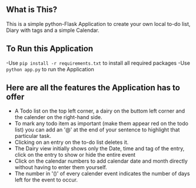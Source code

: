 ## What is This?
This is a simple python-Flask Application to create your own local to-do list, Diary with tags and a simple Calendar.


## To Run this Application
-Use `pip install -r requirements.txt` to install all required packages
-Use `python app.py` to run the Application


## Here are all the features the Application has to offer
- A Todo list on the top left corner, a dairy on the buttom left corner and the calender on the right-hand side.
- To mark any todo item as important (make them appear red on the todo list) you can add an '@' at the end of your sentence to highlight that particular task.
- Clicking on an entry on the to-do list deletes it.
- The Dairy view initially shows only the Date, time and tag of the entry, click on the entry to show or hide the entire event
- Click on the calendar numbers to add calendar date and month directly without having to enter them yourself.
- The number in '()' of every calender event indicates the number of days left for the event to occur.
